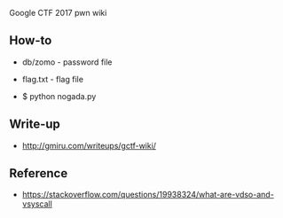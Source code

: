 Google CTF 2017 pwn wiki

## How-to

* db/zomo - password file
* flag.txt - flag file

* $ python nogada.py 

## Write-up

* http://gmiru.com/writeups/gctf-wiki/

## Reference

* https://stackoverflow.com/questions/19938324/what-are-vdso-and-vsyscall
